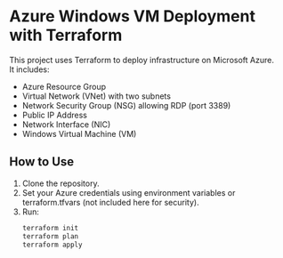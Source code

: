 # Azure Windows VM Deployment with Terraform

This project uses Terraform to deploy infrastructure on Microsoft Azure.  
It includes:

- Azure Resource Group
- Virtual Network (VNet) with two subnets
- Network Security Group (NSG) allowing RDP (port 3389)
- Public IP Address
- Network Interface (NIC)
- Windows Virtual Machine (VM)

## How to Use

1. Clone the repository.
2. Set your Azure credentials using environment variables or terraform.tfvars (not included here for security).
3. Run:
   ```bash
   terraform init
   terraform plan
   terraform apply

